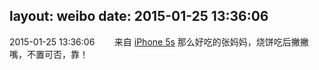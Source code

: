 layout: weibo
date: 2015-01-25 13:36:06
---
<meta name="referrer" content="no-referrer" />

2015-01-25 13:36:06  &nbsp;&nbsp;&nbsp;&nbsp;&nbsp;&nbsp; 来自 <a href="sinaweibo://customweibosource" rel="nofollow">iPhone 5s</a>
那么好吃的张妈妈，烧饼吃后撇撇嘴，不置可否，靠！ ​​​
